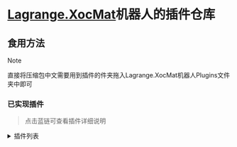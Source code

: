 # [Lagrange.XocMat](https://github.com/UnrealMultiple/XocMat)机器人的插件仓库

## 食用方法
> [!NOTE]
> 直接将压缩包中文需要用到插件的件夹拖入Lagrange.XocMat机器人Plugins文件夹中即可

### 已实现插件

> 点击蓝链可查看插件详细说明

<Details>
<Summary>插件列表</Summary>

| 名称                                     |  插件说明           |    前置    |
|------------------------------------------|:------------------:|:------------------:|
| [TerrariaMap](TerrariaMap/README.md)     |   点亮Terraria地图  |     无           |
| [Bilibili](Bilibili/README.md)		   |   哔哩哔哩解析      |     无           |
| [GitHook](GitHook/README.md)			   |   github WebHook      |     无           |
| [BindTSPlayer](BindTSplayer/README.md)   |   绑定TS角色      |     无           |
| [Music](Music/README.md)		           |   点歌              |     无           |
| [TerrariaCart](TerrariaCart/README.md)		   |   购物车      |     无           |
| [PluginManager](PluginManager/README.md)		   |   插件管理      |     无           |
| [OnlineReward](OnlineReward/README.md)		   |   在线时长奖励      |     无           |
| [Disorder](Disorder/README.md)		   |   乱七八糟     |     无           |
